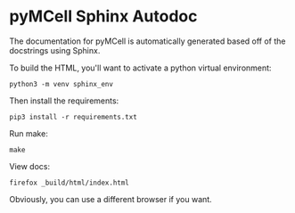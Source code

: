 # pyMCell Sphinx Autodoc

The documentation for pyMCell is automatically generated based off of the
docstrings using Sphinx.

To build the HTML, you'll want to activate a python virtual environment:

    python3 -m venv sphinx_env

Then install the requirements:

    pip3 install -r requirements.txt

Run make:

    make

View docs:

    firefox _build/html/index.html

Obviously, you can use a different browser if you want.
